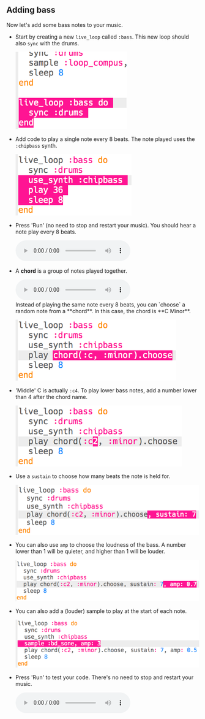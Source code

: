 ## Adding bass

Now let's add some bass notes to your music.

+ Start by creating a new `live_loop` called `:bass`. This new loop should also `sync` with the drums.
    
    ![ekran görüntüsü](images/dj-bass-loop.png)

+ Add code to play a single note every 8 beats. The note played uses the `:chipbass` synth.
    
    ![ekran alıntısı](images/dj-bass-note.png)

+ Press 'Run' (no need to stop and restart your music). You should hear a note play every 8 beats.
    
    <div id="audio-preview" class="pdf-hidden">
      <audio controls preload> <source src="resources/bass-single.mp3" type="audio/mpeg"> Your browser does not support the <code>audio</code> element. </audio>
    </div>
+ A **chord** is a group of notes played together.
    
    <div id="audio-preview" class="pdf-hidden">
      <audio controls preload> <source src="resources/chord.mp3" type="audio/mpeg"> Your browser does not support the <code>audio</code> element. </audio>
    </div>
    Instead of playing the same note every 8 beats, you can `choose` a random note from a **chord**. In this case, the chord is **C Minor**.
    
    ![ekran görüntüsü](images/dj-bass-random-note.png)

+ 'Middle' C is actually `:c4`. To play lower bass notes, add a number lower than 4 after the chord name.
    
    ![ekran görüntüsü](images/dj-bass-lower-note.png)

+ Use a `sustain` to choose how many beats the note is held for.
    
    ![ekran görüntüsü](images/dj-bass-longer-note.png)

+ You can also use `amp` to choose the loudness of the bass. A number lower than 1 will be quieter, and higher than 1 will be louder.
    
    ![ekran görüntüsü](images/dj-bass-amp.png)

+ You can also add a (louder) sample to play at the start of each note.
    
    ![ekran görüntüsü](images/dj-bass-sample.png)

+ Press 'Run' to test your code. There's no need to stop and restart your music.
    
    <div id="audio-preview" class="pdf-hidden">
      <audio controls preload> <source src="resources/bass.mp3" type="audio/mpeg"> Your browser does not support the <code>audio</code> element. </audio>
    </div>
